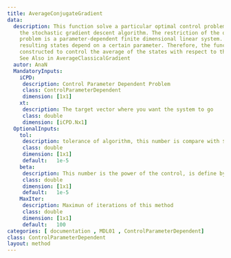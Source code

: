 ```yaml
---
title: AverageConjugateGradient
data: 
  description: This function solve a particular optimal control problem using
    the stochastic gradient descent algorithm. The restriction of the optimization 
    problem is a parameter-dependent finite dimensional linear system. Then, the 
    resulting states depend on a certain parameter. Therefore, the functional is
    constructed to control the average of the states with respect to this parameter.
    See Also in AverageClassicalGradient
  autor: AnaN
  MandatoryInputs:   
    iCPD: 
     description: Control Parameter Dependent Problem 
     class: ControlParameterDependent
     dimension: [1x1]
    xt: 
     description: The target vector where you want the system to go
     class: double
     dimension: [iCPD.Nx1]
  OptionalInputs:
    tol:
     description: tolerance of algorithm, this number is compare with $J(k)-J(k-1)$
     class: double
     dimension: [1x1]
     default:   1e-5
    beta:
     description: This number is the power of the control, is define by follow expresion $$J = \min_{u \in L^2(0,T)} \frac{1}{2} \left[ \frac{1}{|\mathcal{K}|} \sum_{\nu \in \mathcal{K}} x \left( T, \nu \right) - \bar{x} \right]^2  + \frac{\beta}{2} \int_0^T u^2 \mathrm{d}t, \quad \beta \in \mathbb{R}^+ $$ 
     class: double
     dimension: [1x1]
     default:   1e-5
    MaxIter:
     description: Maximun of iterations of this method
     class: double
     dimension: [1x1]
     default:   100
categories: [ documentation , MDL01 , ControlParameterDependent]
class: ControlParameterDependent
layout: method
---
```


